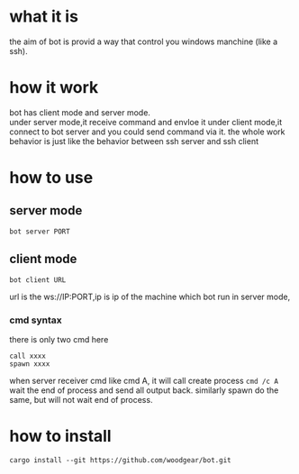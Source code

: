 # what it is
the aim of bot is provid a way that control you windows manchine (like a ssh).
# how it work
bot has client mode and server mode.  
under server mode,it receive command and envloe it 
under client mode,it connect to bot server and you could send command via it.
the whole work behavior is just like the behavior between ssh server and ssh client
# how to use
## server mode
```
bot server PORT
```
## client mode
```
bot client URL
```
url is the ws://IP:PORT,ip is ip of the machine which bot run in server mode,
### cmd syntax
there is only two cmd here
```
call xxxx
spawn xxxx
```
when server receiver cmd like cmd A, it will call create process `cmd /c A` wait the end of process and send all output back. similarly spawn do the same, but will not wait end of process.

# how to install
```
cargo install --git https://github.com/woodgear/bot.git
```